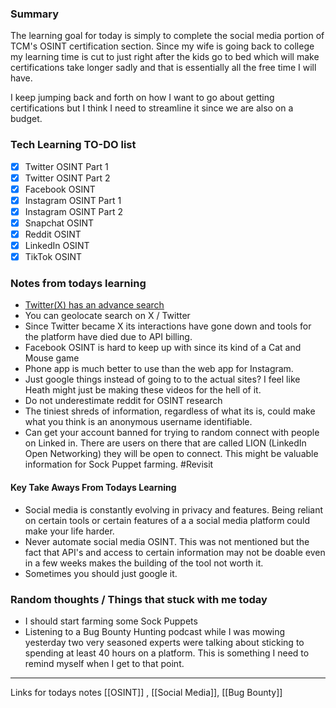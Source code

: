 ### Summary

The learning goal for today is simply to complete the social media portion of TCM's OSINT certification section. Since my wife is going back to college my learning time is cut to just right after the kids go to bed which will make certifications take longer sadly and that is essentially all the free time I will have.

I keep jumping back and forth on how I want to go about getting certifications but I think I need to streamline it since we are also on a budget.

### Tech Learning TO-DO list
- [x] Twitter OSINT Part 1
- [x] Twitter OSINT Part 2
- [x] Facebook OSINT 
- [x] Instagram OSINT Part 1
- [x] Instagram OSINT Part 2
- [x] Snapchat OSINT 
- [x] Reddit OSINT
- [x] LinkedIn OSINT
- [x] TikTok OSINT

### Notes from todays learning
- [Twitter(X) has an advance search](https://x.com/search-advanced)
- You can geolocate search on X / Twitter
- Since Twitter became X its interactions have gone down and tools for the platform have died due to API billing.
- Facebook OSINT is hard to keep up with since its kind of a Cat and Mouse game
- Phone app is much better to use than the web app for Instagram.
- Just google things instead of going to to the actual sites? I feel like Heath might just be making these videos for the hell of it.
- Do not underestimate reddit for OSINT research
- The tiniest shreds of information, regardless of what its is, could make what you think is an anonymous username identifiable.
- Can get your account banned for trying to random connect with people on Linked in. There are users on there that are called LION (LinkedIn Open Networking) they will be open to connect. This might be valuable information for Sock Puppet farming. #Revisit 

#### Key Take Aways From Todays Learning
- Social media is constantly evolving in privacy and features. Being reliant on certain tools or certain features of a a social media platform could make your life harder.
- Never automate social media OSINT. This was not mentioned but the fact that API's and access to certain information may not be doable even in a few weeks makes the building of the tool not worth it.
- Sometimes you should just google it.

### Random thoughts / Things that stuck with me today
- I should start farming some Sock Puppets
- Listening to a Bug Bounty Hunting podcast while I was mowing yesterday two very seasoned experts were talking about sticking to spending at least 40 hours on a platform. This is something I need to remind myself when I get to that point.

--- 
Links for todays notes
[[OSINT]] , [[Social Media]], [[Bug Bounty]]